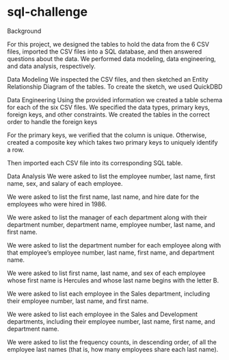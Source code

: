 # sql-challenge

Background

For this project, we designed the tables to hold the data from the 6 CSV files, imported the CSV files into a SQL database, and then answered questions about the data. We performed data modeling, data engineering, and data analysis, respectively.


Data Modeling
We inspected the CSV files, and then sketched an Entity Relationship Diagram of the tables. To create the sketch, we used QuickDBD

Data Engineering
Using the provided information we created a table schema for each of the six CSV files.
We specified the data types, primary keys, foreign keys, and other constraints. We created the tables in the correct order to handle the foreign keys

For the primary keys, we verified that the column is unique. Otherwise, created a composite key which takes two primary keys to uniquely identify a row.

Then imported each CSV file into its corresponding SQL table.


Data Analysis
We were asked to list the employee number, last name, first name, sex, and salary of each employee.

We were asked to list the first name, last name, and hire date for the employees who were hired in 1986.

We were asked to list the manager of each department along with their department number, department name, employee number, last name, and first name.

We were asked to list the department number for each employee along with that employee’s employee number, last name, first name, and department name.

We were asked to list first name, last name, and sex of each employee whose first name is Hercules and whose last name begins with the letter B.

We were asked to list each employee in the Sales department, including their employee number, last name, and first name.

We were asked to list each employee in the Sales and Development departments, including their employee number, last name, first name, and department name.

We were asked to list the frequency counts, in descending order, of all the employee last names (that is, how many employees share each last name).

 
